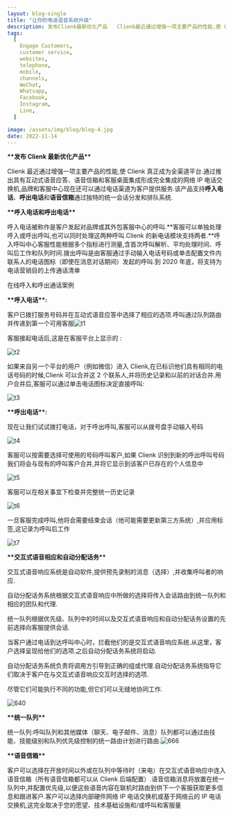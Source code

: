 ```yaml
---
layout: blog-single
title: "让你的电话语音系统升级"
description: 发布Clienk最新优化产品   Clienk最近通过增强一项主要产品的性能,使 Clienk真正成为全渠道平台.通过推出具有互动式语音应答、语音信箱和客服桌面集成形成完全集成的网络IP电话交换机,品牌和客服中心现在还可以通过电话渠道为客户提供服务.该产品支持呼入电话、呼出电话和语音信箱通过独特的统一会话分发和排队系统. 呼入电话和呼出电话 呼入电话被称作是客户发起对品牌或其外包客服中心的呼叫.客服可以单独处理呼入或呼出呼叫,也可以同时处理这两种呼叫.Clienk...
tags:
  [
    Engage Customers,
    customer service,
    websites,
    telephone,
    mobile,
    channels,
    WeChat,
    Whatsapp,
    Facebook,
    Instagram,
    Line,
  ]

image: /assets/img/blog/blog-4.jpg
date: 2022-11-14
---
```


**\*\*发布 Clienk 最新优化产品\*\***

Clienk 最近通过增强一项主要产品的性能,使 Clienk 真正成为全渠道平台.通过推出具有互动式语音应答、语音信箱和客服桌面集成形成完全集成的网络 IP 电话交换机,品牌和客服中心现在还可以通过电话渠道为客户提供服务.该产品支持**呼入电话**、**呼出电话**和**语音信箱**通过独特的统一会话分发和排队系统.

**\*\*呼入电话和呼出电话\*\***

呼入电话被称作是客户发起对品牌或其外包客服中心的呼叫.**客服可以单独处理呼入或呼出呼叫,也可以同时处理这两种呼叫.Clienk 的新电话模块支持两者.**呼入呼叫中心客服性能根据多个指标进行测量,含首次呼叫解析、平均处理时间、呼叫后工作和队列时间.拨出呼叫是由客服通过手动输入电话号码或单击配置文件内联系人的电话图标（即使在消息对话期间）发起的呼叫.到 2020 年底，将支持为电话营销目的上传通话清单

在线呼入和呼出通话案例

**\*\*呼入电话\*\*:**

客户已拨打服务号码并在互动式语音应答中选择了相应的选项.呼叫通过队列路由并传递到第一个可用客服![t1](/assets/img/blog/t1.png)

客服接起电话后,这是在客服平台上显示的 :

![t2](/assets/img/blog/t2.png)

如果来自另一个平台的用户（例如微信）进入 Clienk,在已标识他们具有相同的电话号码的时候,Clienk 可以合并这 2 个联系人,并将历史记录和以前的对话合并.用户合并后,客服可以通过单击电话图标决定直接呼叫:

![t3](/assets/img/blog/t3.png)

**\*\*呼出电话\*\*:**

现在让我们试试拨打电话，对于呼出呼叫,客服可以从拨号盘手动输入号码

![t4](/assets/img/blog/t4.png)

客服可以按需要选择可使用的号码呼叫客户,如果 Clienk 识别到新的呼出呼叫号码我们将会与现有的呼叫客户合并,并将它显示到该客户已存在的个人信息中

![t5](/assets/img/blog/t5.png)

客服可以在相关事宜下检查并完整统一历史记录

![t6](/assets/img/blog/t6.jpg)

一旦客服完成呼叫,他将会需要结束会话（他可能需要更新第三方系统）,并应用标签,这记录为呼叫后工作

![t7](/assets/img/blog/t7.png)

**\*\*交互式语音相应和自动分配话务\*\***

交互式语音响应系统是自动软件,提供预先录制的消息（选择）,并收集呼叫者的响应.

自动分配话务系统根据交互式语音响应中所做的选择将传入会话路由到统一队列和相应的团队和代理.

统一队列根据优先级、队列中的时间以及交互式语音响应和自动分配话务设置的先前选择向客服提供会话.

当客户通过电话到达呼叫中心时，拦截他们的是交互式语音响应系统.从这里，客户选择呈现给他们的选项.之后自动分配话务系统将启动.

自动分配话务系统负责将调用方引导到正确的组或代理.自动分配话务系统指导它们取决于客户在与交互式语音响应交互时选择的选项.

尽管它们可能执行不同的功能,但它们可以无缝地协同工作.

![640](/assets/img/blog/640.webp)

**\*\*统一队列\*\***

统一队列:呼叫队列和其他媒体（聊天、电子邮件、消息）队列都可以通过由技能、技能级别和队列优先级控制的统一路由计划进行路由.![666](/assets/img/blog/666.png)

**\*\*语音信箱\*\***

客户可以选择在开放时间以外或在队列中等待时（来电）在交互式语音响应中连入语音信箱（所有语音信箱都可以从 Clienk 后端配置）.语音信箱消息将放置在统一队列中,并配置优先级,以便这些语音内容在联机时路由到供下一个客服获取更多信息和跟进客户.客户可以选择内部硬件网络 IP 电话交换机或基于网络云的 IP 电话交换机,这完全取决于您的愿望、技术基础设施和/或呼叫和客服量
